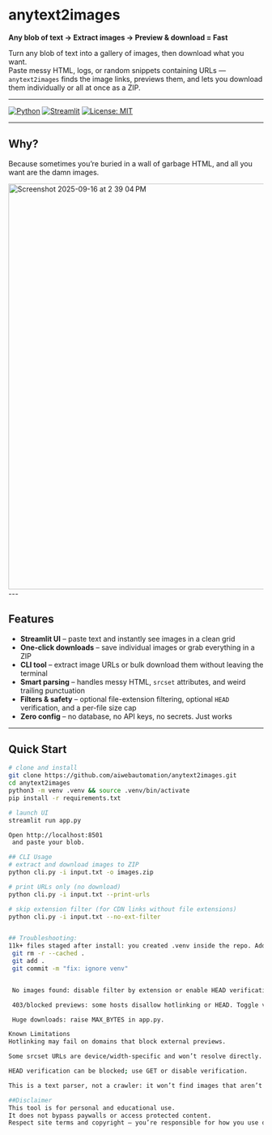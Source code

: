 # anytext2images
**Any blob of text → Extract images → Preview & download = Fast**

Turn any blob of text into a gallery of images, then download what you want.  
Paste messy HTML, logs, or random snippets containing URLs — `anytext2images` finds the image links, previews them, and lets you download them individually or all at once as a ZIP.

---

[![Python](https://img.shields.io/badge/python-3.9%2B-blue.svg)](https://www.python.org/)
[![Streamlit](https://img.shields.io/badge/Streamlit-UI-red.svg)](https://streamlit.io/)
[![License: MIT](https://img.shields.io/badge/License-MIT-green.svg)](LICENSE)

---

## Why?
Because sometimes you’re buried in a wall of garbage HTML, and all you want are the damn images.

<img width="800" height="800" alt="Screenshot 2025-09-16 at 2 39 04 PM" src="https://github.com/user-attachments/assets/be51a739-9c7a-4e19-9f2f-238aff8cbfe5" />
---

## Features
- **Streamlit UI** – paste text and instantly see images in a clean grid  
- **One-click downloads** – save individual images or grab everything in a ZIP  
- **CLI tool** – extract image URLs or bulk download them without leaving the terminal  
- **Smart parsing** – handles messy HTML, `srcset` attributes, and weird trailing punctuation  
- **Filters & safety** – optional file-extension filtering, optional `HEAD` verification, and a per-file size cap  
- **Zero config** – no database, no API keys, no secrets. Just works  

---

## Quick Start

```bash
# clone and install
git clone https://github.com/aiwebautomation/anytext2images.git
cd anytext2images
python3 -m venv .venv && source .venv/bin/activate
pip install -r requirements.txt

# launch UI
streamlit run app.py

Open http://localhost:8501
 and paste your blob.

## CLI Usage
# extract and download images to ZIP
python cli.py -i input.txt -o images.zip

# print URLs only (no download)
python cli.py -i input.txt --print-urls

# skip extension filter (for CDN links without file extensions)
python cli.py -i input.txt --no-ext-filter


## Troubleshooting:
11k+ files staged after install: you created .venv inside the repo. Add .venv/ to .gitignore, then:
 git rm -r --cached .
 git add .
 git commit -m "fix: ignore venv"


 No images found: disable filter by extension or enable HEAD verification in the sidebar (some CDNs hide extensions).

 403/blocked previews: some hosts disallow hotlinking or HEAD. Toggle verification off or use CLI.

 Huge downloads: raise MAX_BYTES in app.py.

Known Limitations
Hotlinking may fail on domains that block external previews.

Some srcset URLs are device/width-specific and won’t resolve directly.

HEAD verification can be blocked; use GET or disable verification.

This is a text parser, not a crawler: it won’t find images that aren’t present in your pasted text.

##Disclaimer
This tool is for personal and educational use.
It does not bypass paywalls or access protected content.
Respect site terms and copyright — you’re responsible for how you use downloaded images.
